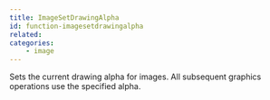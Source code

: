```yaml
---
title: ImageSetDrawingAlpha
id: function-imagesetdrawingalpha
related:
categories:
    - image
---
```


Sets the current drawing alpha for images. All subsequent graphics operations use the specified alpha.
